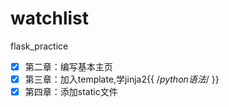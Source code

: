 # watchlist
flask_practice

- [x] 第二章：编写基本主页
- [x] 第三章：加入template,学jinja2{{ /*python语法*/ }}
- [x] 第四章：添加static文件

